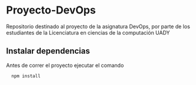# Proyecto-DevOps
Repositorio destinado al proyecto de la asignatura DevOps, por parte de los estudiantes de la Licenciatura en ciencias de la computación UADY
## Instalar dependencias
Antes de correr el proyecto ejecutar el comando
```
  npm install
 ```
